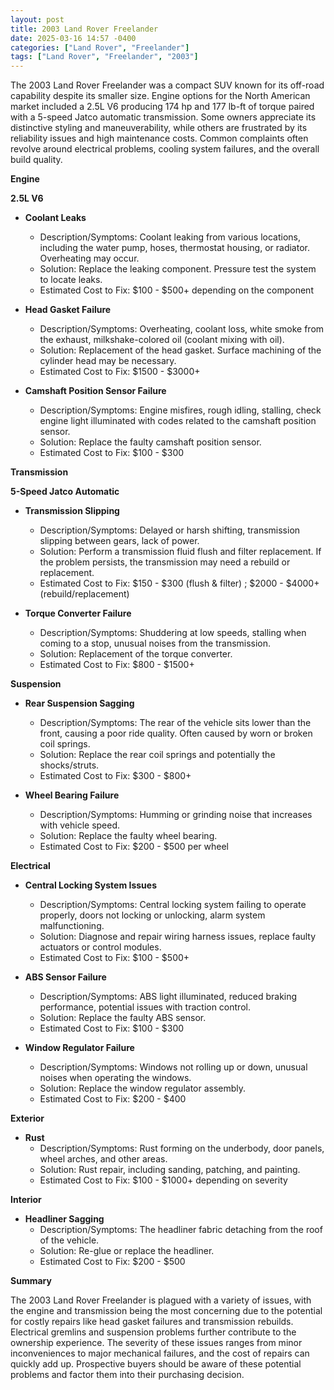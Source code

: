 ```yaml
---
layout: post
title: 2003 Land Rover Freelander
date: 2025-03-16 14:57 -0400
categories: ["Land Rover", "Freelander"]
tags: ["Land Rover", "Freelander", "2003"]
---
```

The 2003 Land Rover Freelander was a compact SUV known for its off-road capability despite its smaller size. Engine options for the North American market included a 2.5L V6 producing 174 hp and 177 lb-ft of torque paired with a 5-speed Jatco automatic transmission. Some owners appreciate its distinctive styling and maneuverability, while others are frustrated by its reliability issues and high maintenance costs. Common complaints often revolve around electrical problems, cooling system failures, and the overall build quality.

**Engine**

**2.5L V6**

*   **Coolant Leaks**
    *   Description/Symptoms: Coolant leaking from various locations, including the water pump, hoses, thermostat housing, or radiator. Overheating may occur.
    *   Solution: Replace the leaking component. Pressure test the system to locate leaks.
    *   Estimated Cost to Fix: $100 - $500+ depending on the component

*   **Head Gasket Failure**
    *   Description/Symptoms: Overheating, coolant loss, white smoke from the exhaust, milkshake-colored oil (coolant mixing with oil).
    *   Solution: Replacement of the head gasket. Surface machining of the cylinder head may be necessary.
    *   Estimated Cost to Fix: $1500 - $3000+

*   **Camshaft Position Sensor Failure**
    *   Description/Symptoms: Engine misfires, rough idling, stalling, check engine light illuminated with codes related to the camshaft position sensor.
    *   Solution: Replace the faulty camshaft position sensor.
    *   Estimated Cost to Fix: $100 - $300

**Transmission**

**5-Speed Jatco Automatic**

*   **Transmission Slipping**
    *   Description/Symptoms: Delayed or harsh shifting, transmission slipping between gears, lack of power.
    *   Solution: Perform a transmission fluid flush and filter replacement. If the problem persists, the transmission may need a rebuild or replacement.
    *   Estimated Cost to Fix: $150 - $300 (flush & filter) ; $2000 - $4000+ (rebuild/replacement)

*   **Torque Converter Failure**
    *   Description/Symptoms: Shuddering at low speeds, stalling when coming to a stop, unusual noises from the transmission.
    *   Solution: Replacement of the torque converter.
    *   Estimated Cost to Fix: $800 - $1500+

**Suspension**

*   **Rear Suspension Sagging**
    *   Description/Symptoms: The rear of the vehicle sits lower than the front, causing a poor ride quality. Often caused by worn or broken coil springs.
    *   Solution: Replace the rear coil springs and potentially the shocks/struts.
    *   Estimated Cost to Fix: $300 - $800+

*   **Wheel Bearing Failure**
    *   Description/Symptoms: Humming or grinding noise that increases with vehicle speed.
    *   Solution: Replace the faulty wheel bearing.
    *   Estimated Cost to Fix: $200 - $500 per wheel

**Electrical**

*   **Central Locking System Issues**
    *   Description/Symptoms: Central locking system failing to operate properly, doors not locking or unlocking, alarm system malfunctioning.
    *   Solution: Diagnose and repair wiring harness issues, replace faulty actuators or control modules.
    *   Estimated Cost to Fix: $100 - $500+

*   **ABS Sensor Failure**
    *   Description/Symptoms: ABS light illuminated, reduced braking performance, potential issues with traction control.
    *   Solution: Replace the faulty ABS sensor.
    *   Estimated Cost to Fix: $100 - $300

*   **Window Regulator Failure**
    *   Description/Symptoms: Windows not rolling up or down, unusual noises when operating the windows.
    *   Solution: Replace the window regulator assembly.
    *   Estimated Cost to Fix: $200 - $400

**Exterior**

*   **Rust**
    *   Description/Symptoms: Rust forming on the underbody, door panels, wheel arches, and other areas.
    *   Solution: Rust repair, including sanding, patching, and painting.
    *   Estimated Cost to Fix: $100 - $1000+ depending on severity

**Interior**

*   **Headliner Sagging**
    *   Description/Symptoms: The headliner fabric detaching from the roof of the vehicle.
    *   Solution: Re-glue or replace the headliner.
    *   Estimated Cost to Fix: $200 - $500

**Summary**

The 2003 Land Rover Freelander is plagued with a variety of issues, with the engine and transmission being the most concerning due to the potential for costly repairs like head gasket failures and transmission rebuilds. Electrical gremlins and suspension problems further contribute to the ownership experience. The severity of these issues ranges from minor inconveniences to major mechanical failures, and the cost of repairs can quickly add up. Prospective buyers should be aware of these potential problems and factor them into their purchasing decision.

